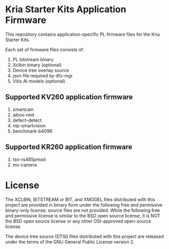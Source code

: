 # Kria Starter Kits Application Firmware

This repository contains application-specific PL firmware files for the Kria
Starter Kits.

Each set of firmware files consists of:
1. PL bitstream binary
2. Xclbin binary (optional)
3. Device tree overlay source
4. json file required by dfx-mgr
5. Vitis AI models (optional)

## Supported KV260 application firmware
1. smartcam
2. aibox-reid
3. defect-detect
4. nlp-smartvision
5. benchmark-b4096

## Supported KR260 application firmware
1. tsn-rs485pmod
2. mv-camera

# License

The XCLBIN, BITSTREAM or BIT, and XMODEL files distributed with this project are
provided in binary form under the following free and permissive binary-only
license; source files are not provided. While the following free and permissive
license is similar to the BSD open source license, it is NOT the BSD open source
license or any other OSI-approved open-source license.

The device tree source (DTSI) files distributed with this project are
released under the terms of the GNU General Public License version 2.
